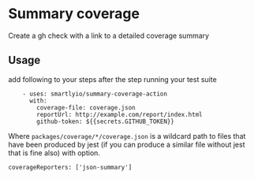 # Summary coverage

Create a gh check with a link to a detailed coverage summary

## Usage

add following to your steps after the step running your test suite

```
    - uses: smartlyio/summary-coverage-action
      with:
        coverage-file: coverage.json
        reportUrl: http://example.com/report/index.html
        github-token: ${{secrets.GITHUB_TOKEN}}
```

Where `packages/coverage/*/coverage.json` is  a wildcard path to files that have been produced by jest
(if you can produce a similar file without jest that is fine also)
with option. 

```
coverageReporters: ['json-summary']
```
